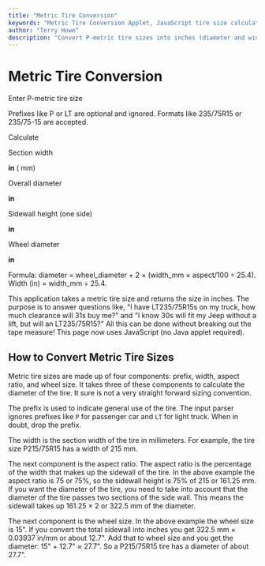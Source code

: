 ```yaml
---
title: "Metric Tire Conversion"
keywords: "Metric Tire Conversion Applet, JavaScript tire size calculator"
author: "Terry Howe"
description: "Convert P-metric tire sizes into inches (diameter and width)."
---
```

# Metric Tire Conversion

Enter P-metric tire size

Prefixes like P or LT are optional and ignored. Formats like 235/75R15 or 235/75-15 are accepted.

Calculate

Section width

**in** ( mm)

Overall diameter

**in**

Sidewall height (one side)

**in**

Wheel diameter

**in**

Formula: diameter = wheel_diameter + 2 × (width_mm × aspect/100 ÷ 25.4). Width (in) = width_mm ÷ 25.4.

This application takes a metric tire size and returns the size in inches. The purpose is to answer questions like, "I have LT235/75R15s on my truck, how much clearance will 31s buy me?" and "I know 30s will fit my Jeep without a lift, but will an LT235/75R15?" All this can be done without breaking out the tape measure! This page now uses JavaScript (no Java applet required).

## How to Convert Metric Tire Sizes

Metric tire sizes are made up of four components: prefix, width, aspect ratio, and wheel size. It takes three of these components to calculate the diameter of the tire. It sure is not a very straight forward sizing convention.

The prefix is used to indicate general use of the tire. The input parser ignores prefixes like `P` for passenger car and `LT` for light truck. When in doubt, drop the prefix.

The width is the section width of the tire in millimeters. For example, the tire size P215/75R15 has a width of 215 mm.

The next component is the aspect ratio. The aspect ratio is the percentage of the width that makes up the sidewall of the tire. In the above example the aspect ratio is 75 or 75%, so the sidewall height is 75% of 215 or 161.25 mm. If you want the diameter of the tire, you need to take into account that the diameter of the tire passes two sections of the side wall. This means the sidewall takes up 161.25 × 2 or 322.5 mm of the diameter.

The next component is the wheel size. In the above example the wheel size is 15". If you convert the total sidewall into inches you get 322.5 mm × 0.03937 in/mm or about 12.7". Add that to wheel size and you get the diameter: 15" + 12.7" ≈ 27.7". So a P215/75R15 tire has a diameter of about 27.7".